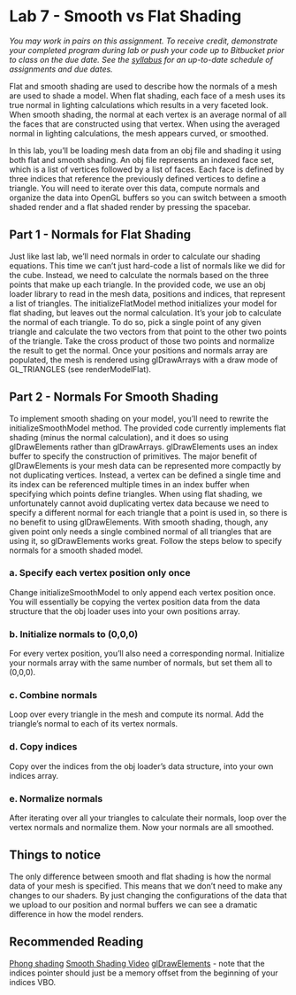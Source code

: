 # Lab 7 - Smooth vs Flat Shading

*You may work in pairs on this assignment. To receive credit, demonstrate your completed program during lab or push your code
up to Bitbucket prior to class on the due date. See the [syllabus](https://bitbucket.org/msucsc441spring2016/syllabus) for an
up-to-date schedule of assignments and due dates.*

Flat and smooth shading are used to describe how the normals of a mesh are used to shade a model. When flat shading, each 
face of a mesh uses its true normal in lighting calculations which results in a very faceted look. When smooth shading, the 
normal at each vertex is an average normal of all the faces that are constructed using that vertex. When using the averaged 
normal in lighting calculations, the mesh appears curved, or smoothed. 

In this lab, you’ll be loading mesh data from an obj file and shading it using both flat and smooth shading. An obj file 
represents an indexed face set, which is a list of vertices followed by a list of faces. Each face is defined by three 
indices that reference the previously defined vertices to define a triangle. You will need to iterate over this data, 
compute normals and organize the data into OpenGL buffers so you can switch between a smooth shaded render and a flat 
shaded render by pressing the spacebar.

## Part 1 - Normals for Flat Shading

Just like last lab, we’ll need normals in order to calculate our shading equations. This time we can’t just hard-code a 
list of normals like we did for the cube. Instead, we need to calculate the normals based on the three points that make 
up each triangle. In the provided code, we use an obj loader library to read in the mesh data, positions and indices, that 
represent a list of triangles. The initializeFlatModel method initializes your model for flat shading, but leaves out the 
normal calculation. It’s your job to calculate the normal of each triangle. To do so, pick a single point of any given 
triangle and calculate the two vectors from that point to the other two points of the triangle. Take the cross product of 
those two points and normalize the result to get the normal. Once your positions and normals array are populated, the mesh 
is rendered using glDrawArrays with a draw mode of GL_TRIANGLES (see renderModelFlat).

## Part 2 - Normals For Smooth Shading

To implement smooth shading on your model, you’ll need to rewrite the initializeSmoothModel method. The provided code 
currently implements flat shading (minus the normal calculation), and it does so using glDrawElements rather than 
glDrawArrays. glDrawElements uses an index buffer to specify the construction of primitives. The major benefit of 
glDrawElements is your mesh data can be represented more compactly by not duplicating vertices. Instead, a vertex can 
be defined a single time and its index can be referenced multiple times in an index buffer when specifying which points 
define triangles. When using flat shading, we unfortunately cannot avoid duplicating vertex data because we need to 
specify a different normal for each triangle that a point is used in, so there is no benefit to using glDrawElements. 
With smooth shading, though, any given point only needs a single combined normal of all triangles that are using it, so 
glDrawElements works great. Follow the steps below to specify normals for a smooth shaded model.

### a. Specify each vertex position only once

Change initializeSmoothModel to only append each vertex position once. You will essentially be copying the vertex position 
data from the data structure that the obj loader uses into your own positions array.

### b. Initialize normals to (0,0,0)

For every vertex position, you’ll also need a corresponding normal. Initialize your normals array with the same number of 
normals, but set them all to (0,0,0).

### c. Combine normals

Loop over every triangle in the mesh and compute its normal. Add the triangle’s normal to each of its vertex normals.

### d. Copy indices

Copy over the indices from the obj loader’s data structure, into your own indices array. 

### e. Normalize normals

After iterating over all your triangles to calculate their normals, loop over the vertex normals and normalize them. Now 
your normals are all smoothed.

## Things to notice

The only difference between smooth and flat shading is how the normal data of your mesh is specified. This means that we 
don’t need to make any changes to our shaders. By just changing the configurations of the data that we upload to our 
position and normal buffers we  can see a dramatic difference in how the model renders.

## Recommended Reading

[Phong shading](https://en.wikipedia.org/wiki/Phong_shading)
[Smooth Shading Video](https://www.youtube.com/watch?v=PMgjVJogIbc)
[glDrawElements](https://www.opengl.org/sdk/docs/man/html/glDrawElements.xhtml) - note that the indices pointer should just 
be a memory offset from the beginning of your indices VBO.
